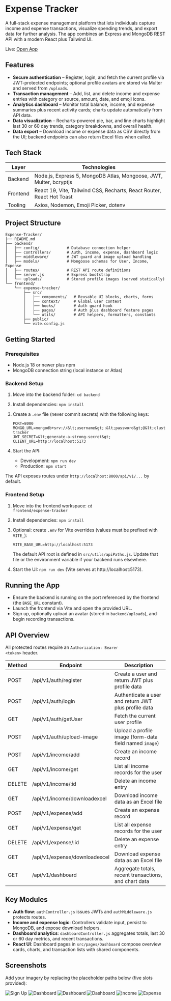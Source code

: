 # Expense Tracker

A full-stack expense management platform that lets individuals capture income and expense transactions, visualize spending trends, and export data for further analysis. The app combines an Express and MongoDB REST API with a modern React plus Tailwind UI.

Live: [Open App](https://expense-frontend-wztk.vercel.app/login)

## Features
- **Secure authentication** – Register, login, and fetch the current profile via JWT-protected endpoints; optional profile avatars are stored via Multer and served from <code>/uploads</code>.
- **Transaction management** – Add, list, and delete income and expense entries with category or source, amount, date, and emoji icons.
- **Analytics dashboard** – Monitor total balance, income, and expense summaries plus recent activity cards; charts update automatically from API data.
- **Data visualization** – Recharts-powered pie, bar, and line charts highlight last 30 or 60 day trends, category breakdowns, and overall health.
- **Data export** – Download income or expense data as CSV directly from the UI; backend endpoints can also return Excel files when called.

## Tech Stack
| Layer | Technologies |
| --- | --- |
| Backend | Node.js, Express 5, MongoDB Atlas, Mongoose, JWT, Multer, bcryptjs |
| Frontend | React 19, Vite, Tailwind CSS, Recharts, React Router, React Hot Toast |
| Tooling | Axios, Nodemon, Emoji Picker, dotenv |

## Project Structure

    Expense-Tracker/
    ├── README.md
    ├── backend/
    │   ├── config/            # Database connection helper
    │   ├── controllers/       # Auth, income, expense, dashboard logic
    │   ├── middleware/        # JWT guard and image upload handling
    │   ├── models/            # Mongoose schemas for User, Income, Expense
    │   ├── routes/            # REST API route definitions
    │   ├── server.js          # Express bootstrap
    │   └── uploads/           # Stored profile images (served statically)
    └── frontend/
        └── expense-tracker/
            ├── src/
            │   ├── components/   # Reusable UI blocks, charts, forms
            │   ├── context/      # Global user context
            │   ├── hooks/        # Auth guard hook
            │   ├── pages/        # Auth plus dashboard feature pages
            │   └── utils/        # API helpers, formatters, constants
            ├── public/
            └── vite.config.js

## Getting Started

### Prerequisites
- Node.js 18 or newer plus npm
- MongoDB connection string (local instance or Atlas)

### Backend Setup
1. Move into the backend folder: <code>cd backend</code>
2. Install dependencies: <code>npm install</code>
3. Create a <code>.env</code> file (never commit secrets) with the following keys:

       PORT=8000
       MONGO_URL=mongodb+srv://&lt;username&gt;:&lt;password&gt;@&lt;cluster&gt;/expense-tracker
       JWT_SECRET=&lt;generate-a-strong-secret&gt;
       CLIENT_URL=http://localhost:5173

4. Start the API:
   - Development: <code>npm run dev</code>
   - Production: <code>npm start</code>

The API exposes routes under <code>http://localhost:8000/api/v1/...</code> by default.

### Frontend Setup
1. Move into the frontend workspace: <code>cd frontend/expense-tracker</code>
2. Install dependencies: <code>npm install</code>
3. Optional: create <code>.env</code> for Vite overrides (values must be prefixed with <code>VITE_</code>):

       VITE_BASE_URL=http://localhost:5173

   The default API root is defined in <code>src/utils/apiPaths.js</code>. Update that file or the environment variable if your backend runs elsewhere.

4. Start the UI: <code>npm run dev</code> (Vite serves at http://localhost:5173).

## Running the App
- Ensure the backend is running on the port referenced by the frontend (the <code>BASE_URL</code> constant).
- Launch the frontend via Vite and open the provided URL.
- Sign up, optionally upload an avatar (stored in <code>backend/uploads</code>), and begin recording transactions.

## API Overview
All protected routes require an <code>Authorization: Bearer &lt;token&gt;</code> header.

| Method | Endpoint | Description |
| --- | --- | --- |
| POST | /api/v1/auth/register | Create a user and return JWT plus profile data |
| POST | /api/v1/auth/login | Authenticate a user and return JWT plus profile data |
| GET | /api/v1/auth/getUser | Fetch the current user profile |
| POST | /api/v1/auth/upload-image | Upload a profile image (form-data field named <code>image</code>) |
| POST | /api/v1/income/add | Create an income record |
| GET | /api/v1/income/get | List all income records for the user |
| DELETE | /api/v1/income/:id | Delete an income entry |
| GET | /api/v1/income/downloadexcel | Download income data as an Excel file |
| POST | /api/v1/expense/add | Create an expense record |
| GET | /api/v1/expense/get | List all expense records for the user |
| DELETE | /api/v1/expense/:id | Delete an expense entry |
| GET | /api/v1/expense/downloadexcel | Download expense data as an Excel file |
| GET | /api/v1/dashboard | Aggregate totals, recent transactions, and chart data |

## Key Modules
- **Auth flow**: <code>authController.js</code> issues JWTs and <code>authMiddleware.js</code> protects routes.
- **Income and expense logic**: Controllers validate input, persist to MongoDB, and expose download helpers.
- **Dashboard analytics**: <code>dashboardController.js</code> aggregates totals, last 30 or 60 day metrics, and recent transactions.
- **React UI**: Dashboard pages in <code>src/pages/Dashboard</code> compose overview cards, charts, and transaction lists with shared components.

## Screenshots
Add your imagery by replacing the placeholder paths below (five slots provided):

![Sign Up](Images/signup.png)
![Dashboard](Images/dashboard1.png)
![Dashboard](Images/dashboard2.png)
![Dashboard](Images/dashboard3.png)
![Income](Images/income.png)
![Expense](Images/expense.png)




